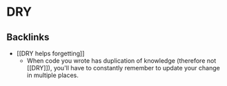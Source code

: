 # DRY
## Backlinks
* [[DRY helps forgetting]]
	* When code you wrote has duplication of knowledge (therefore not [[DRY]]), you'll have to constantly remember to update your change in multiple places.

<!-- #evergreen -->

<!-- {BearID:9BC413E4-A2BC-41EC-AE6C-8B15620E4FE1-91861-0000126B1A237C5B} -->
